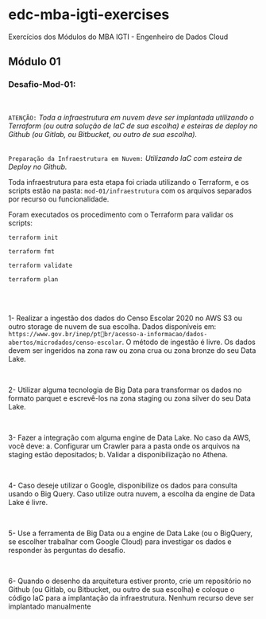 # edc-mba-igti-exercises
Exercícios dos Módulos do MBA IGTI - Engenheiro de Dados Cloud

## Módulo 01

### Desafio-Mod-01:
<br>

`ATENÇÃO:`
*Toda a infraestrutura em nuvem deve ser implantada utilizando o Terraform (ou outra solução de IaC de sua escolha) e esteiras de deploy no Github (ou Gitlab, ou Bitbucket, ou outro de sua escolha).*
<br>
<br>

`Preparação da Infraestrutura em Nuvem:`
*Utilizando IaC com esteira de Deploy no Github.*
<br>

Toda infraestrutura para esta etapa foi criada utilizando o Terraform, e os scripts estão na pasta: `mod-01/infraestrutura` com os arquivos separados por recurso ou funcionalidade.
<br>

Foram executados os procedimento com o Terraform para validar os scripts:
<br>

```console
terraform init

terraform fmt

terraform validate

terraform plan
```
<br>
<br>

1- Realizar a ingestão dos dados do Censo Escolar 2020 no AWS S3 ou outro storage de nuvem de sua escolha. Dados disponíveis em: `https://www.gov.br/inep/ptbr/acesso-a-informacao/dados-abertos/microdados/censo-escolar`. O método de ingestão é livre. Os dados devem ser ingeridos na zona raw ou zona crua ou zona 
bronze do seu Data Lake. 

<br>

2- Utilizar alguma tecnologia de Big Data para transformar os dados no formato parquet
e escrevê-los na zona staging ou zona silver do seu Data Lake.

<br>

3- Fazer a integração com alguma engine de Data Lake. No caso da AWS, você deve:
a. Configurar um Crawler para a pasta onde os arquivos na staging estão 
depositados;
b. Validar a disponibilização no Athena.

<br>

4- Caso deseje utilizar o Google, disponibilize os dados para consulta usando o Big 
Query. Caso utilize outra nuvem, a escolha da engine de Data Lake é livre.

<br>

5- Use a ferramenta de Big Data ou a engine de Data Lake (ou o BigQuery, se escolher 
trabalhar com Google Cloud) para investigar os dados e responder às perguntas do 
desafio.

<br>

6- Quando o desenho da arquitetura estiver pronto, crie um repositório no Github (ou 
Gitlab, ou Bitbucket, ou outro de sua escolha) e coloque o código IaC para a 
implantação da infraestrutura. Nenhum recurso deve ser implantado 
manualmente

